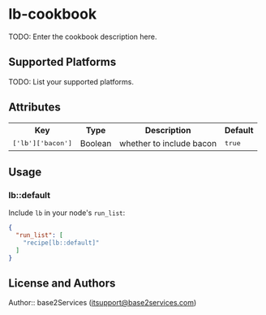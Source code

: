 # lb-cookbook

TODO: Enter the cookbook description here.

## Supported Platforms

TODO: List your supported platforms.

## Attributes

<table>
  <tr>
    <th>Key</th>
    <th>Type</th>
    <th>Description</th>
    <th>Default</th>
  </tr>
  <tr>
    <td><tt>['lb']['bacon']</tt></td>
    <td>Boolean</td>
    <td>whether to include bacon</td>
    <td><tt>true</tt></td>
  </tr>
</table>

## Usage

### lb::default

Include `lb` in your node's `run_list`:

```json
{
  "run_list": [
    "recipe[lb::default]"
  ]
}
```

## License and Authors

Author:: base2Services (<itsupport@base2services.com>)
